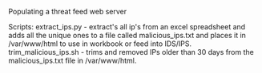 Populating a threat feed web server

Scripts: 
extract_ips.py - extract's all ip's from an excel spreadsheet and adds all the unique ones to a file called malicious_ips.txt and places it in /var/www/html to use in workbook or feed into IDS/IPS.
trim_malicious_ips.sh - trims and removed IPs older than 30 days from the malicious_ips.txt file in /var/www/html.
